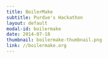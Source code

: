 ```yaml
---
title: BoilerMake
subtitle: Purdue's Hackathon
layout: default
modal-id: boilermake
date: 2014-07-18
thumbnail: boilermake-thumbnail.png
link: //boilermake.org
---
```

